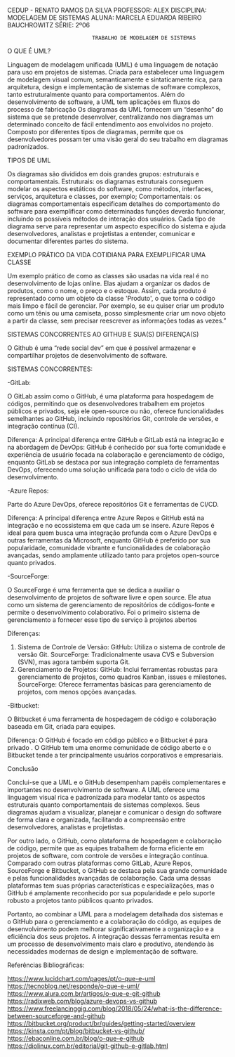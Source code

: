 
CEDUP - RENATO RAMOS DA SILVA
PROFESSOR: ALEX
DISCIPLINA: MODELAGEM DE SISTEMAS
ALUNA: MARCELA EDUARDA RIBEIRO BAUCHROWITZ 
SÉRIE: 2º06



                               TRABALHO DE MODELAGEM DE SISTEMAS

O QUE É UML?

 Linguagem de modelagem unificada (UML) é uma linguagem de notação para uso em projetos de sistemas. Criada para estabelecer uma linguagem de modelagem visual comum, semanticamente e sintaticamente rica, para arquitetura, design e implementação de sistemas de software complexos, tanto estruturalmente quanto para comportamentos. Além do desenvolvimento de software, a UML tem aplicações em fluxos do processo de fabricação
Os diagramas da UML fornecem um “desenho” do sistema que se pretende desenvolver, centralizando nos diagramas um determinado conceito de fácil entendimento aos envolvidos no projeto.
Composto por diferentes tipos de diagramas, permite que os desenvolvedores possam ter uma visão geral do seu trabalho em diagramas padronizados.

TIPOS DE UML

Os diagramas são divididos em dois grandes grupos: estruturais e comportamentais.
Estruturais: os diagramas estruturais conseguem modelar os aspectos estáticos do software, como métodos, interfaces, serviços, arquitetura e classes, por exemplo;
Comportamentais: os diagramas comportamentais especificam detalhes do comportamento do software para exemplificar como determinadas funções deverão funcionar, incluindo os possíveis métodos de interação dos usuários.
Cada tipo de diagrama serve para representar um aspecto específico do sistema e ajuda desenvolvedores, analistas e projetistas a entender, comunicar e documentar diferentes partes do sistema.



EXEMPLO PRÁTICO DA VIDA COTIDIANA PARA EXEMPLIFICAR UMA CLASSE 

Um exemplo prático de como as classes são usadas na vida real é no desenvolvimento de lojas online. Elas ajudam a organizar os dados de produtos, como o nome, o preço e o estoque. Assim, cada produto é representado como um objeto da classe 'Produto', o que torna o código mais limpo e fácil de gerenciar. Por exemplo, se eu quiser criar um produto como um tênis ou uma camiseta, posso simplesmente criar um novo objeto a partir da classe, sem precisar reescrever as informações todas as vezes.”


SISTEMAS CONCORRENTES AO GITHUB E SUA(S) DIFERENÇA(S)

O Github é uma “rede social dev” em que é possível armazenar e compartilhar projetos de desenvolvimento de software. 

SISTEMAS CONCORRENTES:

-GitLab:

O GitLab assim como o GitHub, é uma plataforma para hospedagem de códigos, permitindo que os desenvolvedores trabalhem em projetos públicos e privados, seja ele open-source ou não, oferece funcionalidades semelhantes ao GitHub, incluindo repositórios Git, controle de versões, e integração contínua (CI).

Diferença: A principal diferença entre GitHub e GitLab está na integração e na abordagem de DevOps:
GitHub é conhecido por sua forte comunidade e experiência de usuário focada na colaboração e gerenciamento de código, enquanto GitLab se destaca por sua integração completa de ferramentas DevOps, oferecendo uma solução unificada para todo o ciclo de vida do desenvolvimento.


-Azure Repos:

Parte do Azure DevOps, oferece repositórios Git e ferramentas de CI/CD.

Diferença: A principal diferença entre Azure Repos e GitHub está na integração e no ecossistema em que cada um se insere.
 Azure Repos é ideal para quem busca uma integração profunda com o Azure DevOps e outras ferramentas da Microsoft, enquanto GitHub é preferido por sua popularidade, comunidade vibrante e funcionalidades de colaboração avançadas, sendo amplamente utilizado tanto para projetos open-source quanto privados.


-SourceForge:

O SourceForge é uma ferramenta que se dedica a auxiliar o desenvolvimento de projetos de software livre e open source. Ele atua como um sistema de gerenciamento de repositórios de códigos-fonte e permite o desenvolvimento colaborativo. Foi o primeiro sistema de gerenciamento a fornecer esse tipo de serviço à projetos abertos

Diferenças: 

1. Sistema de Controle de Versão:
GitHub: Utiliza o sistema de controle de versão Git.
SourceForge: Tradicionalmente usava CVS e Subversion (SVN), mas agora também suporta Git.
2. Gerenciamento de Projetos:
GitHub: Inclui ferramentas robustas para gerenciamento de projetos, como quadros Kanban, issues e milestones.
SourceForge: Oferece ferramentas básicas para gerenciamento de projetos, com menos opções avançadas.


-Bitbucket:

O Bitbucket é uma ferramenta de hospedagem de código e colaboração baseada em Git, criada para equipes.

Diferença: O GitHub é focado em código público e o Bitbucket é para privado . O GitHub tem uma enorme comunidade de código aberto e o Bitbucket tende a ter principalmente usuários corporativos e empresariais.

Conclusão

Conclui-se que a UML e o GitHub desempenham papéis complementares e importantes no desenvolvimento de software. A UML oferece uma linguagem visual rica e padronizada para modelar tanto os aspectos estruturais quanto comportamentais de sistemas complexos. Seus diagramas ajudam a visualizar, planejar e comunicar o design do software de forma clara e organizada, facilitando a compreensão entre desenvolvedores, analistas e projetistas.

Por outro lado, o GitHub, como plataforma de hospedagem e colaboração de código, permite que as equipes trabalhem de forma eficiente em projetos de software, com controle de versões e integração contínua. Comparado com outras plataformas como GitLab, Azure Repos, SourceForge e Bitbucket, o GitHub se destaca pela sua grande comunidade e pelas funcionalidades avançadas de colaboração. Cada uma dessas plataformas tem suas próprias características e especializações, mas o GitHub é amplamente reconhecido por sua popularidade e pelo suporte robusto a projetos tanto públicos quanto privados.

Portanto, ao combinar a UML para a modelagem detalhada dos sistemas e o GitHub para o gerenciamento e a colaboração do código, as equipes de desenvolvimento podem melhorar significativamente a organização e a eficiência dos seus projetos. A integração dessas ferramentas resulta em um processo de desenvolvimento mais  claro e produtivo, atendendo às necessidades modernas de design e implementação de software.


Referências Bibliográficas:

https://www.lucidchart.com/pages/pt/o-que-e-uml
https://tecnoblog.net/responde/o-que-e-uml/
https://www.alura.com.br/artigos/o-que-e-git-github
https://radixweb.com/blog/azure-devops-vs-github
https://www.freelancinggig.com/blog/2018/05/24/what-is-the-difference-between-sourceforge-and-github
https://bitbucket.org/product/br/guides/getting-started/overview
https://kinsta.com/pt/blog/bitbucket-vs-github/
https://ebaconline.com.br/blog/o-que-e-github
https://diolinux.com.br/editorial/git-github-e-gitlab.html





